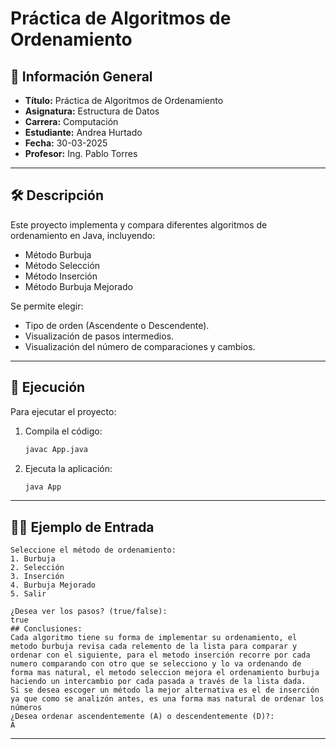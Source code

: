 
# Práctica de Algoritmos de Ordenamiento

## 📌 Información General

- **Título:** Práctica de Algoritmos de Ordenamiento
- **Asignatura:** Estructura de Datos
- **Carrera:** Computación
- **Estudiante:** Andrea Hurtado
- **Fecha:** 30-03-2025
- **Profesor:** Ing. Pablo Torres

---

## 🛠️ Descripción

Este proyecto implementa y compara diferentes algoritmos de ordenamiento en Java, incluyendo:
- Método Burbuja
- Método Selección
- Método Inserción
- Método Burbuja Mejorado

Se permite elegir:
- Tipo de orden (Ascendente o Descendente).
- Visualización de pasos intermedios.
- Visualización del número de comparaciones y cambios.

---

## 🚀 Ejecución

Para ejecutar el proyecto:

1. Compila el código:
    ```bash
    javac App.java
    ```
2. Ejecuta la aplicación:
    ```bash
    java App
    ```

---

## 🧑‍💻 Ejemplo de Entrada

```plaintext
Seleccione el método de ordenamiento:
1. Burbuja
2. Selección
3. Inserción
4. Burbuja Mejorado
5. Salir

¿Desea ver los pasos? (true/false):
true
## Conclusiones:
Cada algoritmo tiene su forma de implementar su ordenamiento, el metodo burbuja revisa cada relemento de la lista para comparar y ordenar con el siguiente, para el metodo inserción recorre por cada numero comparando con otro que se selecciono y lo va ordenando de forma mas natural, el metodo seleccion mejora el ordenamiento burbuja haciendo un intercambio por cada pasada a través de la lista dada. 
Si se desea escoger un método la mejor alternativa es el de inserción ya que como se analizón antes, es una forma mas natural de ordenar los números
¿Desea ordenar ascendentemente (A) o descendentemente (D)?:
A
```

---

